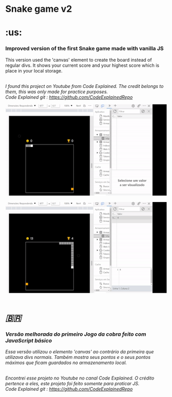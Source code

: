 

<h1>Snake game v2</h1>
<h1>:us:</h1> 
<h3>Improved version of the first Snake game made with vanilla JS</h3>
This version used the 'canvas' element to create the board instead of regular divs. It shows your current score and your
highest score which is place in your local storage.<br><br>

<em>I found this project on Youtube from Code Explained. The credit belongs to them, this was only made for practice purposes.<br>
Code Explained git : https://github.com/CodeExplainedRepo<br>


<img src='teste.gif'/><br><br>
<img src='teste2.gif'/><br><br>


<h1><span>&#x1f1e7;&#x1f1f7;</span></h1>
<h3>Versão melhorada do primeiro Jogo da cobra feito com JavaScript básico</h3>
Essa versão utilizou o elemento 'canvas' ao contrário da primeira que utilizava divs normais. Também mostra seus pontos e o seus pontos máximos
 que ficam guardados no armazenamento local.<br><br>

<em>Encontrei esse projeto no Youtube no canal Code Explained. O crédito pertence a eles, este projeto foi feito somente para praticar JS.<br>
Code Explained git : https://github.com/CodeExplainedRepo
